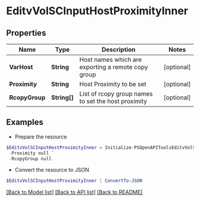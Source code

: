 # EditvVolSCInputHostProximityInner
## Properties

Name | Type | Description | Notes
------------ | ------------- | ------------- | -------------
**VarHost** | **String** | Host names which are exporting a remote copy group | [optional] 
**Proximity** | **String** | Host Proximity to be set | [optional] 
**RcopyGroup** | **String[]** | List of rcopy group names to set the host proximity | [optional] 

## Examples

- Prepare the resource
```powershell
$EditvVolSCInputHostProximityInner = Initialize-PSOpenAPIToolsEditvVolSCInputHostProximityInner  -VarHost &lt;host_name&gt; `
 -Proximity null `
 -RcopyGroup null
```

- Convert the resource to JSON
```powershell
$EditvVolSCInputHostProximityInner | ConvertTo-JSON
```

[[Back to Model list]](../README.md#documentation-for-models) [[Back to API list]](../README.md#documentation-for-api-endpoints) [[Back to README]](../README.md)


